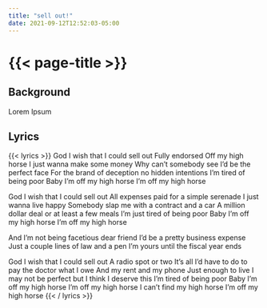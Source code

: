 ```yaml
---
title: "sell out!"
date: 2021-09-12T12:52:03-05:00
---
```

# {{< page-title >}}

## Background
Lorem Ipsum

## Lyrics
{{< lyrics >}}
God I wish that I could sell out
Fully endorsed
Off my high horse
I just wanna make some money
Why can’t somebody see I’d be the perfect face
For the brand of deception no hidden intentions
I’m tired of being poor
Baby I’m off my high horse
I’m off my high horse

God I wish that I could sell out
All expenses paid for a simple serenade
I just wanna live happy
Somebody slap me with a contract and a car
A million dollar deal or at least a few meals
I’m just tired of being poor
Baby I’m off my high horse
I’m off my high horse

And I’m not being facetious dear friend
I’d be a pretty business expense
Just a couple lines of law and a pen
I’m yours until the fiscal year ends

God I wish that I could sell out
A radio spot or two
It’s all I’d have to do to pay the doctor what I owe
And my rent and my phone
Just enough to live
I may not be perfect but I think I deserve this
I’m tired of being poor
Baby I’m off my high horse
I’m off my high horse
I can’t find my high horse
I’m off my high horse
{{< / lyrics >}}
